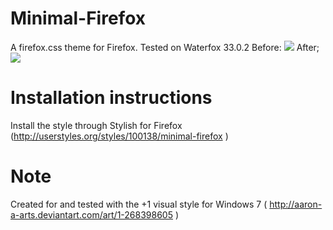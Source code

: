 Minimal-Firefox
===============

A firefox.css theme for Firefox. Tested on Waterfox 33.0.2
Before:
<img src="https://cloud.githubusercontent.com/assets/3892772/5289007/3d99d436-7b08-11e4-8876-8a855acf3b61.png"/>
After;
<img src="https://cloud.githubusercontent.com/assets/3892772/5289008/3d9b8e3e-7b08-11e4-8369-2cc30cf4c972.png"/>

Installation instructions
================
Install the style through  Stylish for Firefox  (http://userstyles.org/styles/100138/minimal-firefox )

Note
================
Created for and tested with the +1 visual style for Windows 7 ( http://aaron-a-arts.deviantart.com/art/1-268398605 )

